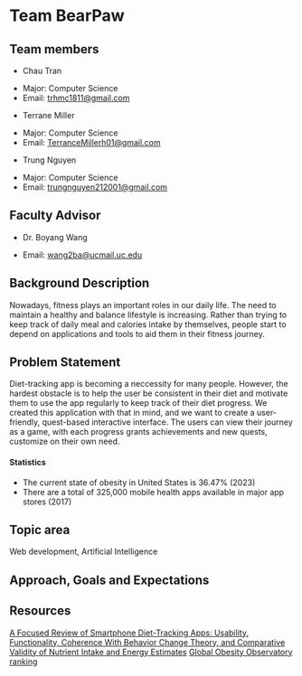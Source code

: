 # Team BearPaw
## Team members
* Chau Tran
- Major: Computer Science
- Email: trhmc1811@gmail.com
* Terrane Miller
- Major: Computer Science
- Email: TerranceMillerh01@gmail.com
* Trung Nguyen
- Major: Computer Science
- Email: trungnguyen212001@gmail.com
## Faculty Advisor
* Dr. Boyang Wang
- Email: wang2ba@ucmail.uc.edu
## Background Description
Nowadays, fitness plays an important roles in our daily life. The need to maintain a healthy and balance lifestyle is increasing. Rather than trying to keep track of daily meal and calories intake by themselves, people start to depend on applications and tools to aid them in their fitness journey.
## Problem Statement
Diet-tracking app is becoming a neccessity for many people. However, the hardest obstacle is to help the user be consistent in their diet and motivate them to use the app regularly to keep track of their diet progress. We created this application with that in mind, and we want to create a user-friendly, quest-based interactive interface. The users can view their journey as a game, with each progress grants achievements and new quests, customize on their own need.
#### Statistics
- The current state of obesity in United States is 36.47% (2023)
- There are a total of 325,000 mobile health apps available in major app stores (2017)

## Topic area
Web development, Artificial Intelligence

## Approach, Goals and Expectations

## Resources
[A Focused Review of Smartphone Diet-Tracking Apps: Usability, Functionality, Coherence With Behavior Change Theory, and Comparative Validity of Nutrient Intake and Energy Estimates](https://www.ncbi.nlm.nih.gov/pmc/articles/PMC6543803/)
[Global Obesity Observatory ranking](https://data.worldobesity.org/rankings/)